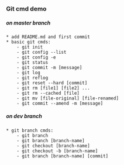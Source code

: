 ### Git cmd demo


##### on master branch
    * add README.md and first commit
    * basic git cmds:
        - git init
        - git config --list
        - git config -e
        - git status
        - git commit -m [message]
        - git log
        - git reflog
        - git reset --hard [commit]
        - git rm [file1] [file2] ...
        - git rm --cached [file]
        - git mv [file-original] [file-renamed]
        - git commit --amend -m [message]


##### on dev branch
    * git branch cmds:
        - git branch
        - git branch [branch-name]
        - git checkout [branch-name]
        - git checkout -b [branch-name]
        - git branch [branch-name] [commit]
